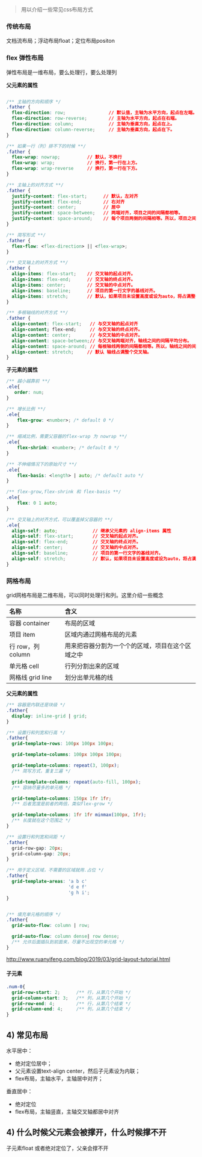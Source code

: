 
> 用以介绍一些常见css布局方式

### 传统布局
文档流布局；浮动布局float；定位布局positon

### flex 弹性布局
弹性布局是一维布局，要么处理行，要么处理列

**父元素的属性**
```css

/** 主轴的方向和顺序 */
.father {
  flex-direction: row;                // 默认值，主轴为水平方向，起点在左端。
  flex-direction: row-reverse;        // 主轴为水平方向，起点在右端。
  flex-direction: column;             // 主轴为垂直方向，起点在上。
  flex-direction: column-reverse;     // 主轴为垂直方向，起点在下。
}

/** 如果一行（列）排不下的时候 **/
.father {
  flex-wrap: nowrap;          // 默认，不换行
  flex-wrap: wrap;            // 换行，第一行在上方。
  flex-wrap: wrap-reverse     // 换行，第一行在下方。
}

/** 主轴上的对齐方式 **/
.father {
  justify-content: flex-start;      // 默认，左对齐
  justify-content: flex-end;        // 右对齐
  justify-content: center;          // 居中
  justify-content: space-between;   // 两端对齐，项目之间的间隔都相等。
  justify-content: space-around;    // 每个项目两侧的间隔相等。所以，项目之间的间隔比项目与边框的间隔大一倍。
}

/** 简写形式 **/
.father {
  flex-flow: <flex-direction> || <flex-wrap>;
}

/** 交叉轴上的对齐方式 **/
.father {
  align-items: flex-start;    // 交叉轴的起点对齐。
  align-items: flex-end;      // 交叉轴的终点对齐。
  align-items: center;        // 交叉轴的中点对齐。
  align-items: baseline;      // 项目的第一行文字的基线对齐。
  align-items: stretch;       // 默认，如果项目未设置高度或设为auto，将占满整个容器的高度。
}

/** 多根轴线的对齐方式 **/
.father {
  align-content: flex-start;   // 与交叉轴的起点对齐
  align-content; flex-end;     // 与交叉轴的终点对齐。
  align-content: center;       // 与交叉轴的中点对齐。
  align-content: space-between;// 与交叉轴两端对齐，轴线之间的间隔平均分布。
  align-content: space-around; // 每根轴线两侧的间隔都相等。所以，轴线之间的间隔比轴线与边框的间隔大一倍。
  align-content: stretch;     // 默认 轴线占满整个交叉轴。
}
```

**子元素的属性**
```css
/** 越小越靠前 **/
.ele{
   order: num;
}

/** 增长比例 **/
.ele{
    flex-grow: <number>; /* default 0 */
}

/** 缩减比例，需要父容器的flex-wrap 为 nowrap **/
.ele{
    flex-shrink: <number>; /* default 0 */
}

/** 不伸缩情况下的原始尺寸 **/
.ele{
    flex-basis: <length> | auto; /* default auto */
}

/** flex-grow,flex-shrink 和 flex-basis **/
.ele{
    flex: 0 1 auto;
}

/** 交叉轴上的对齐方式，可以覆盖掉父容器的 **/
.ele{
  align-self: auto;             // 继承父元素的 align-items 属性
  align-self: flex-start;       // 交叉轴的起点对齐。
  align-self: flex-end;         // 交叉轴的终点对齐。
  align-self: center;           // 交叉轴的中点对齐。
  align-self: baseline;         // 项目的第一行文字的基线对齐。
  align-self: stretch;          // 默认，如果项目未设置高度或设为auto，将占满整个容器的高度。
}

```


### 网格布局
grid网格布局是二维布局，可以同时处理行和列。这里介绍一些概念

| 名称 | 含义 |
| :- | :- |
| 容器 container | 布局的区域 |
| 项目 item | 区域内通过网格布局的元素 |
| 行 row，列 column | 用来把容器分割为一个个的区域，项目在这个区域之中 |
| 单元格 cell | 行列分割出来的区域 |
| 网格线 grid line | 划分出单元格的线 |


**父元素的属性**
```css
/** 容器是内联还是块级 */
.father{
  display: inline-grid | grid;
}

/** 设置行和列宽和行高 */
.father{
  grid-template-rows: 100px 100px 100px;

  grid-template-columns: 100px 100px 100px;

  grid-template-columns: repeat(3, 100px);
  /** 简写方式，重复三遍 */

  grid-template-columns: repeat(auto-fill, 100px);
  /** 容纳尽量多的单元格 */

  grid-template-columns: 150px 1fr 1fr;
  /** 后者宽度是前者的两倍，类似flex-grow */

  grid-template-columns: 1fr 1fr minmax(100px, 1fr);
  /** 长度就在这个范围之 */
}

/** 设置行和列宽和间距 */
.father{
  grid-row-gap: 20px;
  grid-column-gap: 20px;
}

/** 用于定义区域，不需要的区域就用.占位 */
.father{
  grid-template-areas: 'a b c'
                       'd e f'
                       'g h i';
}


/** 填充单元格的顺序 */
.father{
  grid-auto-flow: column | row;

  grid-auto-flow: column dense| row dense;
  /** 允许后面插队到前面来，尽量不出现空的单元格 */
}
```
http://www.ruanyifeng.com/blog/2019/03/grid-layout-tutorial.html

#### 子元素
```css
.num-0{
  grid-row-start: 2;      /** 行，从第几个开始 */
  grid-column-start: 3;   /** 列，从第几个开始 */
  grid-row-end: 4;        /** 行，从第几个结束 */
  grid-column-end: 4;     /** 列，从第几个结束 */
}
```

## 4) 常见布局

水平居中：
- 绝对定位居中；
- 父元素设置text-align center，然后子元素设为内联；
- flex布局，主轴水平，主轴居中对齐；

垂直居中：
- 绝对定位
- flex布局，主轴竖直，主轴交叉轴都居中对齐




## 4) 什么时候父元素会被撑开，什么时候撑不开
子元素float 或者绝对定位了，父亲会撑不开
